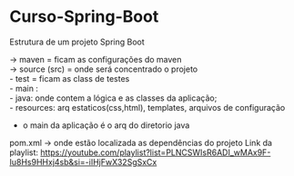 # Curso-Spring-Boot

Estrutura de um projeto Spring Boot

-> maven = ficam as configurações do maven  </br>
-> source (src) = onde será concentrado o projeto</br>
    - test = ficam as class de testes</br>
    - main : </br>
        - java: onde contem a lógica e as classes da aplicação;</br>
        - resources: arq estaticos(css,html), templates, arquivos de configuração </br>
- o main da aplicação é o arq do diretorio java</br>


pom.xml -> onde estão localizada as dependências do projeto 
Link da playlist: https://youtube.com/playlist?list=PLNCSWIsR6ADI_wMAx9F-Iu8Hs9HHxj4sb&si=-iIHjFwX32SgSxCx
